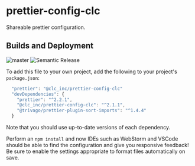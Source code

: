 # prettier-config-clc

Shareable prettier configuration.

## Builds and Deployment

![master](https://img.shields.io/circleci/build/github/CLCInc/prettier-config-clc/master?label=master&style=flat-square&token=0963d0715ce24f1c526725250f9ae7ed1b42e88b)
![Semantic Release](https://img.shields.io/badge/deploy-semantic%20release-blueviolet?style=flat-square&link=https://github.com/CLCInc/documentation/wiki/Git-Commit-Guidelines)

To add this file to your own project, add the following to your project's `package.json`:

```js
  "prettier": "@clc_inc/prettier-config-clc"
  "devDependencies": {
    "prettier": "^2.2.1",
    "@clc_inc/prettier-config-clc": "^2.1.1",
    "@trivago/prettier-plugin-sort-imports": "^1.4.4"
  }
```

Note that you should use up-to-date versions of each dependency.

Perform an `npm install` and now IDEs such as WebStorm and VSCode should be able to find the configuration
and give you responsive feedback! Be sure to enable the settings appropriate to format files automatically
on save.
